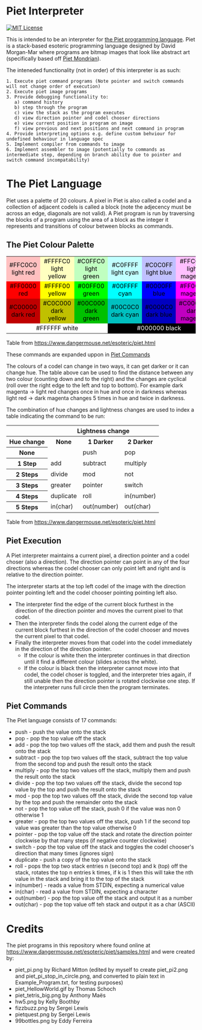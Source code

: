 # Piet Interpreter
[![MIT License](https://img.shields.io/badge/license-MIT-blue.svg?style=flat)](http://choosealicense.com/licenses/mit/)

This is intended to be an interpreter for [the Piet programming language](https://esolangs.org/wiki/Piet "Piet Programming Language esoteric langauge Wiki"). Piet is a stack-based esoteric programming language designed by David Morgan-Mar where programs are bitmap images that look like abstract art (specifically based off [Piet Mondrian](https://en.wikipedia.org/wiki/Piet_Mondrian)).

The inteneded functionality (not in order) of this interpreter is as such:

    1. Execute piet command programs (Note pointer and switch commands will not change order of execution)
    2. Execute piet image programs
    3. Provide debugging functionality to:
       a) command history
       b) step through the program
       c) view the stack as the program executes
       d) view direction pointer and codel chooser directions
       e) view current position in program on image
       f) view previous and next positions and next command in program
    4. Provide interpreting options e.g. define custom behviour for undefined behaviour in language spec
    5. Implement compiler from commands to image
    6. Implement assembler to image (potentially to commands as intermediate step, depending on branch ability due to pointer and switch command incompatability)

# The Piet Language

Piet uses a palette of 20 colours. A pixel in Piet is also called a codel and a collection of adjacent codels is called a block (note the adjecency must be across an edge, diagonals are not valid). A Piet program is run by traversing the blocks of a program using the area of a block as the integer it represents and transitions of colour between blocks as commands.

## The Piet Colour Palette

<table align="center" font color="#000000">
    <tr>
		<td bgcolor="#FFC0C0" align="center" ><font color="#000000">#FFC0C0<br>light red</font></td>
		<td bgcolor="#FFFFC0" align="center"><font color="#000000">#FFFFC0<br>light yellow</font></td>
		<td bgcolor="#C0FFC0" align="center"><font color="#000000">#C0FFC0<br>light green</font></td>
		<td bgcolor="#C0FFFF" align="center"><font color="#000000">#C0FFFF<br>light cyan</font></td>
		<td bgcolor="#C0C0FF" align="center"><font color="#000000">#C0C0FF<br>light blue</font></td>
		<td bgcolor="#FFC0FF" align="center"><font color="#000000">#FFC0FF<br>light magenta</font></td>
	</tr>
	<tr>
		<td bgcolor="#FF0000" align="center"><font color="#000000">#FF0000<br>red</font></td>
		<td bgcolor="#FFFF00" align="center"><font color="#000000">#FFFF00<br>yellow</font></td>
		<td bgcolor="#00FF00" align="center"><font color="#000000">#00FF00<br>green</font></td>
		<td bgcolor="#00FFFF" align="center"><font color="#000000">#00FFFF<br>cyan</font></td>
		<td bgcolor="#0000FF" align="center"><font color="#000000">#0000FF<br>blue</font></td>
		<td bgcolor="#FF00FF" align="center"><font color="#000000">#FF00FF<br>magenta</font></td>
	</tr>
	<tr>
		<td bgcolor="#C00000" align="center"><font color="#000000">#C00000<br>dark red</font></td>
		<td bgcolor="#C0C000" align="center"><font color="#000000">#C0C000<br>dark yellow</font></td>
		<td bgcolor="#00C000" align="center"><font color="#000000">#00C000<br>dark green</font></td>
		<td bgcolor="#00C0C0" align="center"><font color="#000000">#00C0C0<br>dark cyan</font></td>
		<td bgcolor="#0000C0" align="center"><font color="#000000">#0000C0<br>dark blue</font></td>
		<td bgcolor="#C000C0" align="center"><font color="#000000">#C000C0<br>dark magenta</font></td>
	</tr>
	<tr>
		<td bgcolor="#FFFFFF" align="center" colspan="3"><font color="#000000">#FFFFFF&nbsp;white</font></td>
		<td bgcolor="#000000" align="center" colspan="3"><font color="#FFFFFF">#000000&nbsp;black</font></td>
	</tr>
</table>

Table from https://www.dangermouse.net/esoteric/piet.html

These commands are expanded uppon in [Piet Commands](#piet-commands)

The colours of a codel can change in two ways, it can get darker or it can change hue. The table above can be used to find the distance between any two colour (counting down and to the right) and the changes are cyclical (roll over the right edge to the left and top to bottom). For example dark magenta -> light red changes once in hue and once in darkness whereas light red -> dark magenta changes 5 times in hue and twice in darkness.

The combination of hue changes and lightness changes are used to index a table indicating the command to be run:

<table><tr>
		<th>&nbsp;</th><th colspan="3">Lightness change</th>
	</tr>
	<tr>
		<th>Hue change</th>
        <th>None</th>
        <th>1 Darker</th>
        <th>2 Darker</th>
	</tr>
	<tr>
		<th>None</th>
        <td>&nbsp;</td>
        <td>push</td>
        <td>pop</td>
	</tr>
	<tr>
		<th>1 Step</th>
        <td>add</td>
        <td>subtract</td>
        <td>multiply</td>
	</tr>
	<tr>
		<th>2 Steps</th>
        <td>divide</td>
        <td>mod</td>
        <td>not</td>
	</tr>
	<tr>
		<th>3 Steps</th>
        <td>greater</td>
        <td>pointer</td>
        <td>switch</td>
	</tr>
	<tr>
		<th>4 Steps</th>
        <td>duplicate</td>
        <td>roll</td>
        <td>in(number)</td>
	</tr>
	<tr>
		<th>5 Steps</th>
        <td>in(char)</td>
        <td>out(number)</td>
        <td>out(char)</td>
	</tr>
</table>

Table from https://www.dangermouse.net/esoteric/piet.html

## Piet Execution

A Piet interpreter maintains a current pixel, a direction pointer and a codel choser (also a direction). The direction pointer can point in any of the four directions whereas the codel chooser can only point left and right and is relative to the direction pointer.

The interpreter starts at the top left codel of the image with the direction pointer pointing left and the codel chooser pointing pointing left also. 
   * The interpreter find the edge of the current block furthest in the direction of the direction pointer and moves the current pixel to that codel.
   * Then the interpreter finds the codel along the current edge of the current block furthest in the direction of the codel chooser and moves the current pixel to that codel.
   * Finally the interpreter moves from that codel into the codel immediately in the direction of the direction pointer.
      * If the colour is white then the interpreter continues in that direction until it find a different colour (slides across the white).
      * If the colour is black then the interpreter cannot move into that codel, the codel choser is toggled, and the interpreter tries again, if still unable then the direction pointer is rotated clockwise one step. If the interpreter runs full circle then the program terminates.

## Piet Commands

The Piet language consists of 17 commands:

   * push - push the value onto the stack
   * pop - pop the top value off the stack
   * add - pop the top two values off the stack, add them and push the result onto the stack
   * subtract - pop the top two values off the stack, subtract the top value from the second top and push the result onto the stack
   * multiply - pop the top two values off the stack, multiply them and push the result onto the stack
   * divide - pop the top two values off the stack, divide the second top value by the top and push the result onto the stack
   * mod - pop the top two values off the stack, divide the second top value by the top and push the remainder onto the stack
   * not - pop the top value off the stack, push 0 if the value was non 0 otherwise 1
   * greater - pop the top two values off the stack, push 1 if the second top value was greater than the top value otherwise 0
   * pointer - pop the top value off the stack and rotate the direction pointer clockwise by that many steps (if negative counter clockwise)
   * switch - pop the top value off the stack and toggles the codel chooser's direction that many times (ignores sign)
   * duplicate - push a copy of the top value onto the stack
   * roll - pops the top two stack entries n (second top) and k (top) off the stack, rotates the top n entries k times, if k is 1 then this will take the nth value in the stack and bring it to the top of the stack
   * in(number) - reads a value from STDIN, expecting a numerical value
   * in(char) - read a value from STDIN, expecting a character
   * out(number) - pop the top value off the stack and output it as a number
   * out(char) - pop the top value off teh stack and output it as a char (ASCII)

# Credits

The piet programs in this repository where found online at https://www.dangermouse.net/esoteric/piet/samples.html and were created by:

   * piet_pi.png by Richard Mitton (edited by myself to create piet_pi2.png and piet_pi_stop_in_circle.png, and converted to plain text in Example_Program.txt, for testing purposes)
   * piet_HellowWorld.gif by Thomas Schoch
   * piet_tetris_big.png by Anthony Maës
   * hw5.png by Kelly Boothby
   * fizzbuzz.png by Sergei Lewis
   * pietquest.png by Sergei Lewis
   * 99bottles.png by Eddy Ferreira